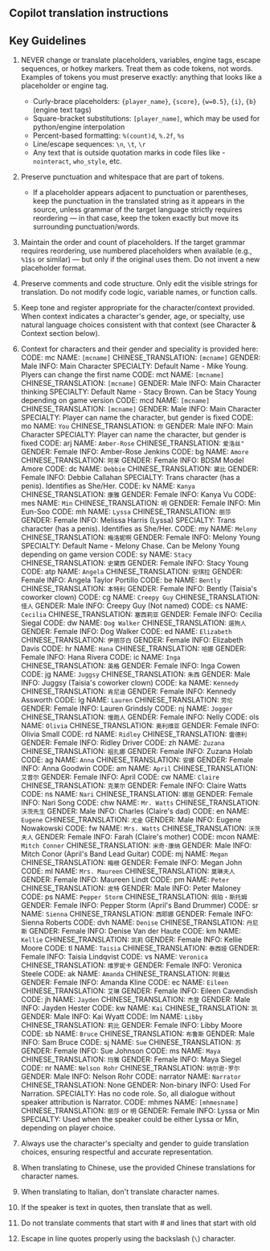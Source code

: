 ## Copilot translation instructions

## Key Guidelines

1. NEVER change or translate placeholders, variables, engine tags, escape sequences, or hotkey markers. Treat them as code tokens, not words. Examples of tokens you must preserve exactly: anything that looks like a placeholder or engine tag.

   - Curly-brace placeholders: `{player_name}`, `{score}`, `{w=0.5}`, `{i}`, `{b}` (engine text tags)
   - Square-bracket substitutions: `[player_name]`, which may be used for python/engine interpolation
   - Percent-based formatting: `%(count)d`, `%.2f`, `%s`
   - Line/escape sequences: `\n`, `\t`, `\r`
   - Any text that is outside quotation marks in code files like - `nointeract`, `who_style`, etc.
2. Preserve punctuation and whitespace that are part of tokens.

   - If a placeholder appears adjacent to punctuation or parentheses, keep the punctuation in the translated string as it appears in the source, unless grammar of the target language strictly requires reordering — in that case, keep the token exactly but move its surrounding punctuation/words.
3. Maintain the order and count of placeholders. If the target grammar requires reordering, use numbered placeholders when available (e.g., `%1$s` or similar) — but only if the original uses them. Do not invent a new placeholder format.
4. Preserve comments and code structure. Only edit the visible strings for translation. Do not modify code logic, variable names, or function calls.
5. Keep tone and register appropriate for the character/context provided. When context indicates a character's gender, age, or specialty, use natural language choices consistent with that context (see Character & Context section below).
6. Context for characters and their gender and speciality is provided here:
   CODE: mc        NAME: `[mcname]`     CHINESE_TRANSLATION: `[mcname]`    GENDER: Male               INFO: Main Character          		SPECIALTY: Default Name - Mike Young. Plyers can change the first name
   CODE: mct       NAME: `[mcname]`     CHINESE_TRANSLATION: `[mcname]`    GENDER: Male               INFO: Main Character thinking 	SPECIALTY: Default Name - Stacy Brown. Can be Stacy Young depending on game version
   CODE: mcd       NAME: `[mcname]`     CHINESE_TRANSLATION: `[mcname]`    GENDER: Male               INFO: Main Character          		SPECIALTY: Player can name the character, but gender is fixed
   CODE: mo        NAME: `You`          CHINESE_TRANSLATION: `你`          GENDER: Male               INFO: Main Character          			SPECIALTY: Player can name the character, but gender is fixed
   CODE: arj       NAME: `Amber-Rose`   CHINESE_TRANSLATION: `爱洛丝"`       GENDER: Female             INFO: Amber-Rose Jenkins
   CODE: bg        NAME: `Amore`        CHINESE_TRANSLATION: `阿茉`         GENDER: Female             INFO: BDSM Model Amore
   CODE: dc        NAME: `Debbie`       CHINESE_TRANSLATION: `黛比`         GENDER: Female             INFO: Debbie Callahan         		SPECIALTY: Trans character (has a penis). Identifies as She/Her.
   CODE: kv        NAME: `Kanya`        CHINESE_TRANSLATION: `康雅`         GENDER: Female             INFO: Kanya Vu
   CODE: mes       NAME: `Min`          CHINESE_TRANSLATION: `明`          GENDER: Female             INFO: Min Eun-Soo
   CODE: mh        NAME: `Lyssa`        CHINESE_TRANSLATION: `丽莎`         GENDER: Female             INFO: Melissa Harris (Lyssa)  		SPECIALTY: Trans character (has a penis). Identifies as She/Her.
   CODE: my        NAME: `Melony`       CHINESE_TRANSLATION: `梅洛妮啊`     GENDER: Female             INFO: Melony Young			SPECIALTY: Default Name - Melony Chase. Can be Melony Young depending on game version
   CODE: sy        NAME: `Stacy`        CHINESE_TRANSLATION: `史黛西`       GENDER: Female             INFO: Stacy Young
   CODE: atp       NAME: `Angela`       CHINESE_TRANSLATION: `安琪拉`        GENDER: Female             INFO: Angela Taylor Portillo
   CODE: be        NAME: `Bently`       CHINESE_TRANSLATION: `本特利`        GENDER: Female             INFO: Bently (Taisia's coworker clown)
   CODE: cg        NAME: `Creepy Guy`   CHINESE_TRANSLATION: `怪人`         GENDER: Male               INFO: Creepy Guy (Not named)
   CODE: cs        NAME: `Cecilia`      CHINESE_TRANSLATION: `塞西莉亚`       GENDER: Female             INFO: Cecilia Siegal
   CODE: dw        NAME: `Dog Walker`   CHINESE_TRANSLATION: `遛狗人`        GENDER: Female             INFO: Dog Walker
   CODE: ed        NAME: `Elizabeth`    CHINESE_TRANSLATION: `伊丽莎白`       GENDER: Female             INFO: Elizabeth Davis
   CODE: hr        NAME: `Hana`         CHINESE_TRANSLATION: `哈娜`         GENDER: Female             INFO: Hana Rivera
   CODE: ic        NAME: `Inga`         CHINESE_TRANSLATION: `英格`         GENDER: Female             INFO: Inga Cowen
   CODE: jg        NAME: `Juggsy`       CHINESE_TRANSLATION: `朱西`         GENDER: Male               INFO: Juggsy (Taisia's coworker clown)
   CODE: ka        NAME: `Kennedy`      CHINESE_TRANSLATION: `肯尼迪`        GENDER: Female             INFO: Kennedy Assworth
   CODE: lg        NAME: `Lauren`       CHINESE_TRANSLATION: `劳伦`         GENDER: Female             INFO: Lauren Grindsly
   CODE: nj        NAME: `Jogger`       CHINESE_TRANSLATION: `慢跑人`        GENDER: Female             INFO: Nelly
   CODE: ols       NAME: `Olivia`       CHINESE_TRANSLATION: `奥利维亚`       GENDER: Female             INFO: Olivia Small
   CODE: rd        NAME: `Ridley`       CHINESE_TRANSLATION: `雷德利`        GENDER: Female             INFO: Ridley Driver
   CODE: zh        NAME: `Zuzana`       CHINESE_TRANSLATION: `祖扎娜`        GENDER: Female             INFO: Zuzana Holab
   CODE: ag        NAME: `Anna`         CHINESE_TRANSLATION: `安娜`         GENDER: Female             INFO: Anna Goodwin
   CODE: am        NAME: `April`        CHINESE_TRANSLATION: `艾普尔`        GENDER: Female             INFO: April
   CODE: cw        NAME: `Claire`       CHINESE_TRANSLATION: `克莱尔`        GENDER: Female             INFO: Claire Watts
   CODE: ns        NAME: `Nari`         CHINESE_TRANSLATION: `娜丽`         GENDER: Female             INFO: Nari Song
   CODE: chw       NAME: `Mr. Watts`    CHINESE_TRANSLATION: `沃茨先生`       GENDER: Male               INFO: Charles (Claire's dad)
   CODE: en        NAME: `Eugene`       CHINESE_TRANSLATION: `尤金`         GENDER: Male               INFO: Eugene Nowakowski
   CODE: fw        NAME: `Mrs. Watts`   CHINESE_TRANSLATION: `沃茨夫人`      GENDER: Female             INFO: Farah (Claire's mother)
   CODE: mcon      NAME: `Mitch Conner` CHINESE_TRANSLATION: `米奇·康纳`     GENDER: Male               INFO: Mitch Conor (April's Band Lead Guitar)
   CODE: mj        NAME: `Megan`        CHINESE_TRANSLATION: `梅根`         GENDER: Female             INFO: Megan John
   CODE: ml        NAME: `Mrs. Maureen` CHINESE_TRANSLATION: `莫琳夫人`      GENDER: Female             INFO: Maureen Lindt
   CODE: pm        NAME: `Peter`        CHINESE_TRANSLATION: `皮特`         GENDER: Male               INFO: Peter Maloney
   CODE: ps        NAME: `Pepper Storm` CHINESE_TRANSLATION: `佩珀・斯托姆`   GENDER: Female             INFO: Pepper Storm (April's Band Drummer)
   CODE: sr        NAME: `Sienna`       CHINESE_TRANSLATION: `西耶娜`        GENDER: Female             INFO: Sienna Roberts
   CODE: dvh       NAME: `Denise`       CHINESE_TRANSLATION: `丹尼斯`        GENDER: Female             INFO: Denise Van der Haute
   CODE: km        NAME: `Kellie`       CHINESE_TRANSLATION: `凯莉`         GENDER: Female             INFO: Kellie Moore
   CODE: tl        NAME: `Taisia`       CHINESE_TRANSLATION: `泰西娅`       GENDER: Female             INFO: Taisia Lindqvist
   CODE: vs        NAME: `Veronica`     CHINESE_TRANSLATION: `维罗妮卡`      GENDER: Female             INFO: Veronica Steele
   CODE: ak        NAME: `Amanda`       CHINESE_TRANSLATION: `阿曼达`        GENDER: Female             INFO: Amanda Kline
   CODE: ec        NAME: `Eileen`       CHINESE_TRANSLATION: `艾琳`         GENDER: Female             INFO: Eileen Cavendish
   CODE: jh        NAME: `Jayden`       CHINESE_TRANSLATION: `杰登`         GENDER: Male               INFO: Jayden Hester
   CODE: kw        NAME: `Kai`          CHINESE_TRANSLATION: `凯`           GENDER: Male               INFO: Kai Wyatt
   CODE: lm        NAME: `Libby`        CHINESE_TRANSLATION: `莉比`         GENDER: Female             INFO: Libby Moore
   CODE: sb        NAME: `Bruce`        CHINESE_TRANSLATION: `布鲁斯`        GENDER: Male               INFO: Sam Bruce
   CODE: sj        NAME: `Sue`          CHINESE_TRANSLATION: `苏`           GENDER: Female             INFO: Sue Johnson
   CODE: ms        NAME: `Maya`         CHINESE_TRANSLATION: `玛雅`         GENDER: Female             INFO: Maya Siegel
   CODE: nr        NAME: `Nelson Rohr`  CHINESE_TRANSLATION: `纳尔逊·罗尔`   GENDER: Male               INFO: Nelson Rohr
   CODE: narrator  NAME: `Narrator`     CHINESE_TRANSLATION: None           GENDER: Non-binary         INFO: Used For Narration.     	SPECIALTY: Has no code role. So, all dialogue without speaker attribution is Narrator.
   CODE: mhmes     NAME: `[mhmesname]`  CHINESE_TRANSLATION: `丽莎` or `明`  GENDER: Female             INFO: Lyssa or Min            	SPECIALTY: Used when the speaker could be either Lyssa or Min, depending on player choice.
7. Always use the character's specialty and gender to guide translation choices, ensuring respectful and accurate representation.
8. When translating to Chinese, use the provided Chinese translations for character names.
9. When translating to Italian, don't translate character names.
10. If the speaker is text in quotes, then translate that as well.
11. Do not translate comments that start with # and lines that start with old
12. Escape in line quotes properly using the backslash (`\`) character.
